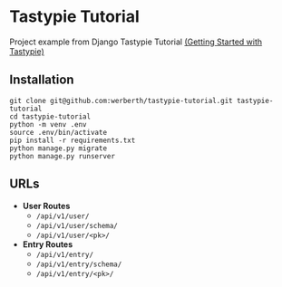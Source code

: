 # Tastypie Tutorial

Project example from Django Tastypie Tutorial [(Getting Started with Tastypie)](http://django-tastypie.readthedocs.io/en/latest/tutorial.html)


## Installation

```
git clone git@github.com:werberth/tastypie-tutorial.git tastypie-tutorial
cd tastypie-tutorial
python -m venv .env
source .env/bin/activate
pip install -r requirements.txt
python manage.py migrate
python manage.py runserver
```

## URLs
- **User Routes** 
	- ```/api/v1/user/```
    - ```/api/v1/user/schema/```
    - ```/api/v1/user/<pk>/```
- **Entry Routes**
    - ```/api/v1/entry/```
    - ```/api/v1/entry/schema/```
    - ```/api/v1/entry/<pk>/```

